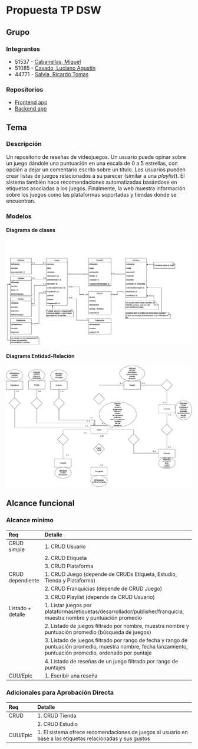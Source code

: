 # Propuesta TP DSW
## Grupo
### Integrantes
- 51537 - [Cabanellas, Miguel](https://github.com/maig0l)
- 51085 - [Casado, Luciano Agustín](https://github.com/luchocsd)
- 44771 - [Salvia, Ricardo Tomas](https://github.com/rst5150)

### Repositorios
- [Frontend app](https://github.com/maig0l/utn-dsw-front)
- [Backend app](https://github.com/maig0l/utn-dsw-back)

## Tema
### Descripción
Un repositorio de reseñas de videojuegos. Un usuario puede opinar sobre un juego dándole una puntuación en una escala de 0 a 5 estrellas, con opción a dejar un comentario escrito sobre un título. Los usuarios pueden crear listas de juegos relacionados a su parecer (similar a una *playlist*). El sistema también hace recomendaciones automatizadas basándose en etiquetas asociadas a los juegos. Finalmente, la web muestra información sobre los juegos como las plataformas soportadas y tiendas donde se encuentran.

### Modelos
#### Diagrama de clases
![Diagrama de Clases](DC_v1.1.png)


#### Diagrama Entidad-Relación
![Diagrama de Entidad-Relación](DER_v1.1.png)

## Alcance funcional
### Alcance mínimo

|Req|Detalle|
|:-|:-|
| CRUD simple       | 1. CRUD Usuario |
|                   | 2. CRUD Etiqueta |
|                   | 3. CRUD Plataforma|
| CRUD dependiente  | 1. CRUD Juego (depende de CRUDs Etiqueta, Estudio, Tienda y Plataforma) |
|                   | 2. CRUD Franquicias (depende de CRUD Juego) |
|                   | 3. CRUD Playlist (depende de CRUD Usuario) |
| Listado + detalle | 1. Listar juegos por plataformas/etiquetas/desarrollador/publisher/franquicia, muestra nombre y puntuación promedio |
|                   | 2. Listado de juegos filtrado por nombre, muestra nombre y puntuación promedio (búsqueda de juegos) |
|                   | 3. Listado de juegos filtrado por rango de fecha y rango de puntuación promedio, muestra nombre, fecha lanzamiento, puntuación promedio, ordenado por puntaje |
|                   | 4. Listado de reseñas de un juego filtrado por rango de puntajes |
| CUU/Epic          | 1. Escribir una reseña |

### Adicionales para Aprobación Directa
|Req|Detalle|
|:-|:-|
|CRUD     | 1. CRUD Tienda |
|         | 2. CRUD Estudio |
|CUU/Epic | 1. El sistema ofrece recomendaciones de juegos al usuario en base a las etiquetas relacionadas y sus gustos |